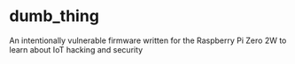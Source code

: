 # dumb_thing
An intentionally vulnerable firmware written for the Raspberry Pi Zero 2W to learn about IoT hacking and security

